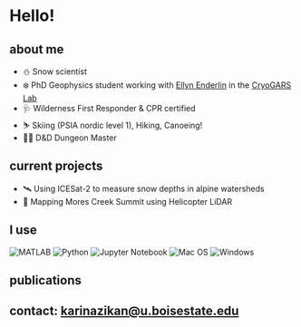 # Hello!

## about me
- ⛄ Snow scientist 
- ❄️ PhD Geophysics student working with [Ellyn Enderlin](https://github.com/ellynenderlin) in the [CryoGARS Lab](https://github.com/CryoGARS-Glaciology)
- 🩺 Wilderness First Responder & CPR certified
- ⛷️ Skiing (PSIA nordic level 1), Hiking, Canoeing!
- 🧙‍♂️ D&D Dungeon Master

## current projects
- 🛰️ Using ICESat-2 to measure snow depths in alpine watersheds
- 🚁 Mapping Mores Creek Summit using Helicopter LiDAR

## I use
![MATLAB](https://img.shields.io/badge/-MATLAB-orange?style=for-the-badge&logo=MATLAB)
![Python](https://img.shields.io/badge/python-3670A0?style=for-the-badge&logo=python&logoColor=ffdd54)
![Jupyter Notebook](https://img.shields.io/badge/jupyter-%23FA0F00.svg?style=for-the-badge&logo=jupyter&logoColor=white)
![Mac OS](https://img.shields.io/badge/mac%20os-000000?style=for-the-badge&logo=macos&logoColor=F0F0F0)
![Windows](https://img.shields.io/badge/Windows-0078D6?style=for-the-badge&logo=windows&logoColor=white)

## publications


## contact: karinazikan@u.boisestate.edu
